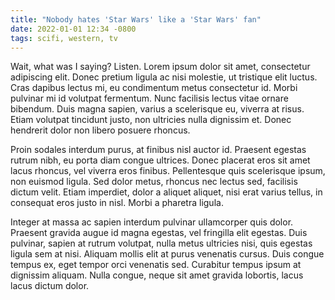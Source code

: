```yaml
---
title: "Nobody hates 'Star Wars' like a 'Star Wars' fan"
date: 2022-01-01 12:34 -0800
tags: scifi, western, tv
---
```

Wait, what was I saying? Listen. Lorem ipsum dolor sit amet, consectetur adipiscing elit. Donec pretium ligula ac nisi molestie, ut tristique elit luctus. Cras dapibus lectus mi, eu condimentum metus consectetur id. Morbi pulvinar mi id volutpat fermentum. Nunc facilisis lectus vitae ornare bibendum. Duis magna sapien, varius a scelerisque eu, viverra at risus. Etiam volutpat tincidunt justo, non ultricies nulla dignissim et. Donec hendrerit dolor non libero posuere rhoncus.

Proin sodales interdum purus, at finibus nisl auctor id. Praesent egestas rutrum nibh, eu porta diam congue ultrices. Donec placerat eros sit amet lacus rhoncus, vel viverra eros finibus. Pellentesque quis scelerisque ipsum, non euismod ligula. Sed dolor metus, rhoncus nec lectus sed, facilisis dictum velit. Etiam imperdiet, dolor a aliquet aliquet, nisi erat varius tellus, in consequat eros justo in nisl. Morbi a pharetra ligula.

Integer at massa ac sapien interdum pulvinar ullamcorper quis dolor. Praesent gravida augue id magna egestas, vel fringilla elit egestas. Duis pulvinar, sapien at rutrum volutpat, nulla metus ultricies nisi, quis egestas ligula sem at nisi. Aliquam mollis elit at purus venenatis cursus. Duis congue tempus ex, eget tempor orci venenatis sed. Curabitur tempus ipsum at dignissim aliquam. Nulla congue, neque sit amet gravida lobortis, lacus lacus dictum dolor.
